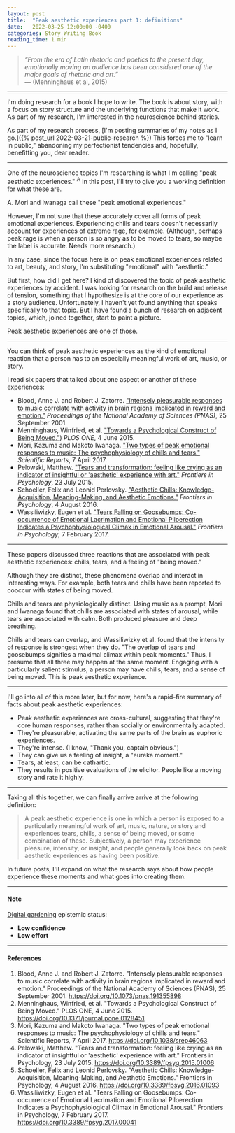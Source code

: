 ```yaml
---
layout: post
title:  "Peak aesthetic experiences part 1: definitions"
date:   2022-03-25 12:00:00 -0400
categories: Story Writing Book
reading_time: 1 min
---
```


> _“From the era of Latin rhetoric and poetics to the present day, emotionally moving an audience has been considered one of the major goals of rhetoric and art.”_  
> — (Menninghaus et al, 2015)

---

I'm doing research for a book I hope to write. The book is about story, with a focus on story structure and the underlying functions that make it work. As part of my research, I'm interested in the neuroscience behind stories. 

As part of my research process, [I'm posting summaries of my notes as I go.]({% post_url 2022-03-21-public-research %}) This forces me to "learn in public," abandoning my perfectionist tendencies and, hopefully, benefitting you, dear reader.

---

One of the neuroscience topics I'm researching is what I'm calling "peak aesthetic experiences." <sup class="aside">A</sup> In this post, I'll try to give you a working definition for what these are.

<aside>
A. Mori and Iwanaga call these "peak emotional experiences."

However, I'm not sure that these accurately cover all forms of peak emotional experiences. Experiencing chills and tears doesn't necessarily account for experiences of extreme rage, for example. (Although, perhaps peak rage is when a person is so angry as to be moved to tears, so maybe the label is accurate. Needs more research.)

In any case, since the focus here is on peak emotional experiences related to art, beauty, and story, I'm substituting "emotional" with "aesthetic."
</aside>

But first, how did I get here? I kind of discovered the topic of peak aesthetic experiences by accident. I was looking for research on the build and release of tension, something that I hypothesize is at the core of our experience as a story audience. Unfortunately, I haven't yet found anything that speaks specifically to that topic. But I have found a bunch of research on adjacent topics, which, joined together, start to paint a picture.

Peak aesthetic experiences are one of those.

---

You can think of peak aesthetic experiences as the kind of emotional reaction that a person has to an especially meaningful work of art, music, or story.

I read six papers that talked about one aspect or another of these experiences:

- Blood, Anne J. and Robert J. Zatorre. ["Intensely pleasurable responses to music correlate with activity in brain regions implicated in reward and emotion."](https://doi.org/10.1073/pnas.191355898) _Proceedings of the National Academy of Sciences (PNAS)_, 25 September 2001. 
- Menninghaus, Winfried, et al. ["Towards a Psychological Construct of Being Moved."](https://doi.org/10.1371/journal.pone.0128451)) _PLOS ONE_, 4 June 2015. 
- Mori, Kazuma and Makoto Iwanaga. ["Two types of peak emotional responses to music: The psychophysiology of chills and tears."](https://doi.org/10.1038/srep46063) _Scientific Reports_, 7 April 2017. 
- Pelowski, Matthew. ["Tears and transformation: feeling like crying as an indicator of insightful or 'aesthetic' experience with art."](https://doi.org/10.3389/fpsyg.2015.01006) _Frontiers in Psychology_, 23 July 2015.
- Schoeller, Felix and Leonid Perlovsky. ["Aesthetic Chills: Knowledge-Acquisition, Meaning-Making, and Aesthetic Emotions."](https://doi.org/10.3389/fpsyg.2016.01093) _Frontiers in Psychology_, 4 August 2016. 
- Wassiliwizky, Eugen et al. ["Tears Falling on Goosebumps: Co-occurrence of Emotional Lacrimation and Emotional Piloerection Indicates a Psychophysiological Climax in Emotional Arousal."](https://doi.org/10.3389/fpsyg.2017.00041) _Frontiers in Psychology_, 7 February 2017.

---

These papers discussed three reactions that are associated with peak aesthetic experiences: chills, tears, and a feeling of "being moved."

Although they are distinct, these phenomena overlap and interact in interesting ways. For example, both tears and chills have been reported to cooccur with states of being moved. 

Chills and tears are physiologically distinct. Using music as a prompt, Mori and Iwanaga found that chills are associated with states of arousal, while tears are associated with calm. Both produced pleasure and deep breathing.

Chills and tears can overlap, and Wassiliwizky et al. found that the intensity of response is strongest when they do. "The overlap of tears and goosebumps signifies a maximal climax within peak moments." Thus, I presume that all three may happen at the same moment. Engaging with a particularly salient stimulus, a person may have chills, tears, and a sense of being moved. This is peak aesthetic experience.

---

I'll go into all of this more later, but for now, here's a rapid-fire summary of facts about peak aesthetic experiences:

- Peak aesthetic experiences are cross-cultural, suggesting that they're core human responses, rather than socially or environmentally adapted.
- They're pleasurable, activating the same parts of the brain as euphoric experiences.
- They're intense. (I know, "Thank you, captain obvious.")
- They can give us a feeling of insight, a "eureka moment."
- Tears, at least, can be cathartic.
- They results in positive evaluations of the elicitor. People like a moving story and rate it highly.

---

Taking all this together, we can finally arrive arrive at the following definition:

> A peak aesthetic experience is one in which a person is exposed to a particularly meaningful work of art, music, nature, or story and experiences tears, chills, a sense of being moved, or some combination of these. Subjectively, a person may experience pleasure, intensity, or insight, and people generally look back on peak aesthetic experiences as having been positive.

In future posts, I'll expand on what the research says about how people experience these moments and what goes into creating them.

---

#### Note

[Digital gardening](https://maggieappleton.com/garden-history) epistemic status:

- <strong>Low confidence</strong>
- <strong>Low effort</strong>

---

#### References

1. Blood, Anne J. and Robert J. Zatorre. "Intensely pleasurable responses to music correlate with activity in brain regions implicated in reward and emotion." Proceedings of the National Academy of Sciences (PNAS), 25 September 2001. https://doi.org/10.1073/pnas.191355898
2. Menninghaus, Winfried, et al. "Towards a Psychological Construct of Being Moved." PLOS ONE, 4 June 2015. https://doi.org/10.1371/journal.pone.0128451
3. Mori, Kazuma and Makoto Iwanaga. "Two types of peak emotional responses to music: The psychophysiology of chills and tears." Scientific Reports, 7 April 2017. https://doi.org/10.1038/srep46063
4. Pelowski, Matthew. "Tears and transformation: feeling like crying as an indicator of insightful or 'aesthetic' experience with art." Frontiers in Psychology, 23 July 2015. https://doi.org/10.3389/fpsyg.2015.01006
5. Schoeller, Felix and Leonid Perlovsky. "Aesthetic Chills: Knowledge-Acquisition, Meaning-Making, and Aesthetic Emotions." Frontiers in Psychology, 4 August 2016. https://doi.org/10.3389/fpsyg.2016.01093
6. Wassiliwizky, Eugen et al. "Tears Falling on Goosebumps: Co-occurrence of Emotional Lacrimation and Emotional Piloerection Indicates a Psychophysiological Climax in Emotional Arousal." Frontiers in Psychology, 7 February 2017. https://doi.org/10.3389/fpsyg.2017.00041